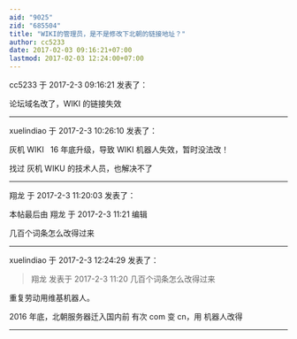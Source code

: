```yaml
---
aid: "9025"
zid: "685504"
title: "WIKI的管理员，是不是修改下北朝的链接地址？"
author: cc5233
date: 2017-02-03 09:16:21+07:00
lastmod: 2017-02-03 12:24:00+07:00
---
```


cc5233 于 2017-2-3 09:16:21 发表了：

论坛域名改了，WIKI 的链接失效

---

xuelindiao 于 2017-2-3 10:26:10 发表了：

灰机 WIKI   16 年底升级，导致 WIKI 机器人失效，暂时没法改！

找过 灰机 WIKU 的技术人员，也解决不了

---

翔龙 于 2017-2-3 11:20:03 发表了：

本帖最后由 翔龙 于 2017-2-3 11:21 编辑

几百个词条怎么改得过来

---

xuelindiao 于 2017-2-3 12:24:29 发表了：

> 翔龙 发表于 2017-2-3 11:20 几百个词条怎么改得过来

重复劳动用维基机器人。

2016 年底，北朝服务器迁入国内前 有次 com 变 cn，用 机器人改得

---
